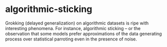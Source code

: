 # algorithmic-sticking
Grokking (delayed generalization) on algorithmic datasets is ripe with interesting phenomena. For instance, algorithmic sticking – or the observation that some models prefer approximations of the data generating process over statistical parroting even in the presence of noise.
